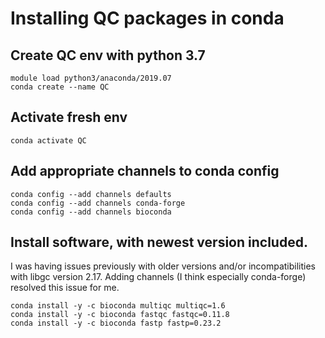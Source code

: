 # Installing QC packages in conda

## Create QC env with python 3.7
```
module load python3/anaconda/2019.07
conda create --name QC
```

## Activate fresh env
`conda activate QC`

## Add appropriate channels to conda config
```
conda config --add channels defaults
conda config --add channels conda-forge
conda config --add channels bioconda
```

## Install software, with newest version included.
I was having issues previously with older versions and/or incompatibilities with libgc version 2.17. Adding channels (I think especially conda-forge) resolved this issue for me.

```
conda install -y -c bioconda multiqc multiqc=1.6
conda install -y -c bioconda fastqc fastqc=0.11.8
conda install -y -c bioconda fastp fastp=0.23.2
```
